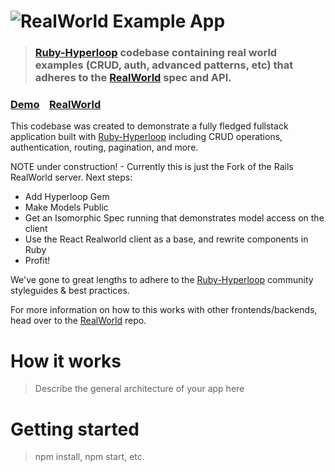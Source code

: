 # ![RealWorld Example App](https://avatars1.githubusercontent.com/u/15810526?s=200&v=4)

> ### [Ruby-Hyperloop](https://github.com/ruby-hyperloop/hyperloop) codebase containing real world examples (CRUD, auth, advanced patterns, etc) that adheres to the [RealWorld](https://github.com/gothinkster/realworld) spec and API.


### [Demo](https://github.com/gothinkster/realworld)&nbsp;&nbsp;&nbsp;&nbsp;[RealWorld](https://github.com/gothinkster/realworld)


This codebase was created to demonstrate a fully fledged fullstack application built with [Ruby-Hyperloop](https://github.com/ruby-hyperloop/hyperloop) including CRUD operations, authentication, routing, pagination, and more.

NOTE under construction! - Currently this is just the Fork of the Rails RealWorld server.  Next steps:

+ Add Hyperloop Gem
+ Make Models Public
+ Get an Isomorphic Spec running that demonstrates model access on the client
+ Use the React Realworld client as a base, and rewrite components in Ruby
+ Profit!

We've gone to great lengths to adhere to the [Ruby-Hyperloop](https://github.com/ruby-hyperloop/hyperloop) community styleguides & best practices.

For more information on how to this works with other frontends/backends, head over to the [RealWorld](https://github.com/gothinkster/realworld) repo.


# How it works

> Describe the general architecture of your app here

# Getting started

> npm install, npm start, etc.

